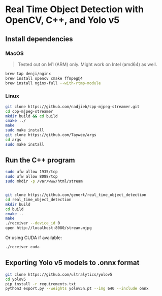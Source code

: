 # Real Time Object Detection with OpenCV, C++, and Yolo v5

## Install dependencies

### MacOS

> Tested out on M1 (ARM) only. Might work on Intel (amd64) as well.

```bash
brew tap denji/nginx
brew install opencv cmake ffmpeg@4
brew install nginx-full --with-rtmp-module
```

### Linux

```bash
git clone https://github.com/nadjieb/cpp-mjpeg-streamer.git
cd cpp-mjpeg-streamer
mkdir build && cd build
cmake ../
make
sudo make install
git clone https://github.com/Taywee/args
cd args
sudo make install
```

## Run the C++ program

```bash
sudo ufw allow 1935/tcp
sudo ufw allow 8088/tcp
sudo mkdir -p /var/www/html/stream


git clone https://github.com/genert/real_time_object_detection
cd real_time_object_detection
mkdir build
cd build
cmake ..
make
./receiver --device_id 0
open http://localhost:8080/stream.mjpg
```

Or using CUDA if available:
```bash
./receiver cuda
```

## Exporting Yolo v5 models to .onnx format

```bash
git clone https://github.com/ultralytics/yolov5
cd yolov5
pip install -r requirements.txt
python3 export.py --weights yolov5n.pt --img 640 --include onnx
```
